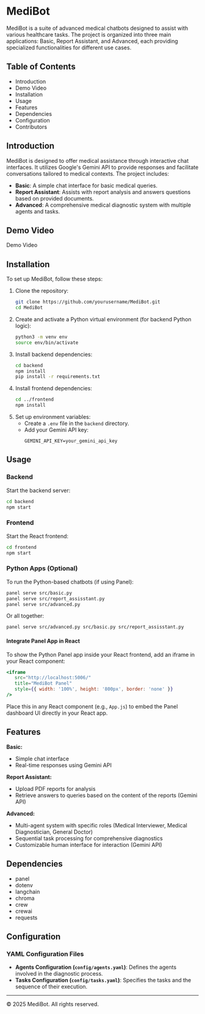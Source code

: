 
# MediBot
MediBot is a suite of advanced medical chatbots designed to assist with various healthcare tasks. The project is organized into three main applications: Basic, Report Assistant, and Advanced, each providing specialized functionalities for different use cases.

## Table of Contents
- Introduction
- Demo Video
- Installation
- Usage
- Features
- Dependencies
- Configuration
- Contributors

## Introduction
MediBot is designed to offer medical assistance through interactive chat interfaces. It utilizes Google's Gemini API to provide responses and facilitate conversations tailored to medical contexts. The project includes:

- **Basic**: A simple chat interface for basic medical queries.
- **Report Assistant**: Assists with report analysis and answers questions based on provided documents.
- **Advanced**: A comprehensive medical diagnostic system with multiple agents and tasks.

## Demo Video
Demo Video

## Installation
To set up MediBot, follow these steps:

1. Clone the repository:
   ```bash
   git clone https://github.com/yourusername/MediBot.git
   cd MediBot
   ```
2. Create and activate a Python virtual environment (for backend Python logic):
   ```bash
   python3 -m venv env
   source env/bin/activate
   ```
3. Install backend dependencies:
   ```bash
   cd backend
   npm install
   pip install -r requirements.txt
   ```
4. Install frontend dependencies:
   ```bash
   cd ../frontend
   npm install
   ```
5. Set up environment variables:
   - Create a `.env` file in the `backend` directory.
   - Add your Gemini API key:
     ```
     GEMINI_API_KEY=your_gemini_api_key
     ```

## Usage

### Backend
Start the backend server:
```bash
cd backend
npm start
```

### Frontend
Start the React frontend:
```bash
cd frontend
npm start
```

### Python Apps (Optional)
To run the Python-based chatbots (if using Panel):
```bash
panel serve src/basic.py
panel serve src/report_assisstant.py
panel serve src/advanced.py
```
Or all together:
```bash
panel serve src/advanced.py src/basic.py src/report_assisstant.py
```

#### Integrate Panel App in React
To show the Python Panel app inside your React frontend, add an iframe in your React component:

```jsx
<iframe
   src="http://localhost:5006/"
   title="MediBot Panel"
   style={{ width: '100%', height: '800px', border: 'none' }}
/>
```
Place this in any React component (e.g., `App.js`) to embed the Panel dashboard UI directly in your React app.

## Features

**Basic:**
- Simple chat interface
- Real-time responses using Gemini API

**Report Assistant:**
- Upload PDF reports for analysis
- Retrieve answers to queries based on the content of the reports (Gemini API)

**Advanced:**
- Multi-agent system with specific roles (Medical Interviewer, Medical Diagnostician, General Doctor)
- Sequential task processing for comprehensive diagnostics
- Customizable human interface for interaction (Gemini API)

## Dependencies

- panel
- dotenv
- langchain
- chroma
- crew
- crewai
- requests

## Configuration

### YAML Configuration Files
- **Agents Configuration (`config/agents.yaml`)**: Defines the agents involved in the diagnostic process.
- **Tasks Configuration (`config/tasks.yaml`)**: Specifies the tasks and the sequence of their execution.
---
© 2025 MediBot. All rights reserved.